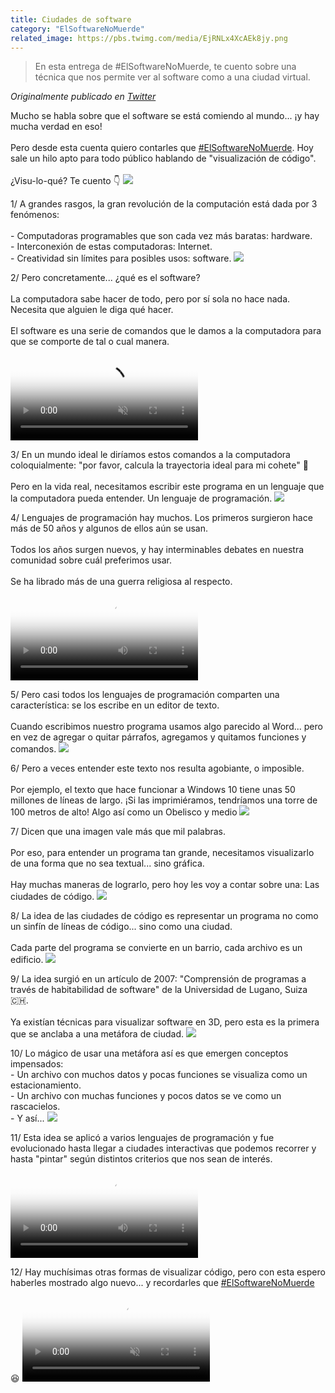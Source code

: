 ```yaml
---
title: Ciudades de software
category: "ElSoftwareNoMuerde"
related_image: https://pbs.twimg.com/media/EjRNLx4XcAEk8jy.png
---
```

> En esta entrega de #ElSoftwareNoMuerde, te cuento sobre una técnica que nos permite ver al software como a una ciudad virtual.

*Originalmente publicado en [Twitter](https://twitter.com/guidodecaso/status/1311758267383771140)*

<div class="card-tweets" dir="auto">
    <p>Mucho se habla sobre que el software se está comiendo al mundo... ¡y hay mucha verdad en eso!<br />
<br />
Pero desde esta cuenta quiero contarles que <a class="entity-hashtag" href="/hashtag/ElSoftwareNoMuerde">#ElSoftwareNoMuerde</a>. Hoy sale un hilo apto para todo público hablando de "visualización de código".<br />
<br />
¿Visu-lo-qué? Te cuento 👇 <span class="entity-image"><a href="https://pbs.twimg.com/media/EjRNLx4XcAEk8jy.png" target="_blank"><img src="https://pbs.twimg.com/media/EjRNLx4XcAEk8jy.png"></a></span></p>
    <p><span class="nop nop-start">1/ </span> A grandes rasgos, la gran revolución de la computación está dada por 3 fenómenos:<br />
<br />
- Computadoras programables que son cada vez más baratas: hardware.<br />
- Interconexión de estas computadoras: Internet.<br />
- Creatividad sin límites para posibles usos: software. <span class="entity-image"><a href="https://pbs.twimg.com/media/EjRNMmYXsAEFICQ.png" target="_blank"><img src="https://pbs.twimg.com/media/EjRNMmYXsAEFICQ.png"></a></span></p>
    <p><span class="nop nop-start">2/ </span> Pero concretamente... ¿qué es el software? <br />
<br />
La computadora sabe hacer de todo, pero por sí sola no hace nada. Necesita que alguien le diga qué hacer.<br />
<br />
El software es una serie de comandos que le damos a la computadora para que se comporte de tal o cual manera. <span class="entity-video-gif"><video autoplay muted loop controls poster="https://pbs.twimg.com/tweet_video_thumb/EjRNNJ7WAAIGjjF.jpg"><source src="https://video.twimg.com/tweet_video/EjRNNJ7WAAIGjjF.mp4" type="video/mp4"><img alt="Viciado Vicio Pasatiempo Co..." src="https://pbs.twimg.com/tweet_video_thumb/EjRNNJ7WAAIGjjF.jpg"></video></span></p>
    <p><span class="nop nop-start">3/ </span> En un mundo ideal le diríamos estos comandos a la computadora coloquialmente: "por favor, calcula la trayectoria ideal para mi cohete" 🚀<br />
<br />
Pero en la vida real, necesitamos escribir este programa en un lenguaje que la computadora pueda entender. Un lenguaje de programación. <span class="entity-image"><a href="https://pbs.twimg.com/media/EjRNNw-WoAEDAUB.png" target="_blank"><img src="https://pbs.twimg.com/media/EjRNNw-WoAEDAUB.png"></a></span></p>
    <p><span class="nop nop-start">4/ </span> Lenguajes de programación hay muchos. Los primeros surgieron hace más de 50 años y algunos de ellos aún se usan.<br />
<br />
Todos los años surgen nuevos, y hay interminables debates en nuestra comunidad sobre cuál preferimos usar. <br />
<br />
Se ha librado más de una guerra religiosa al respecto. <span class="entity-video"><video controls poster="https://pbs.twimg.com/ext_tw_video_thumb/1311758299289866240/pu/img/eXLMONb7hAcbYgnR.jpg"><source src="https://video.twimg.com/ext_tw_video/1311758299289866240/pu/vid/498x210/ESFHfVRqvwQYoCIE.mp4?tag=10" type="video/mp4"><br />
<source src="https://video.twimg.com/ext_tw_video/1311758299289866240/pu/pl/nDg67jwpWjzeMQGW.m3u8?tag=10" type="application/x-mpegURL"><img alt="Video Poster" src="https://pbs.twimg.com/ext_tw_video_thumb/1311758299289866240/pu/img/eXLMONb7hAcbYgnR.jpg"></video></span></p>
    <p><span class="nop nop-start">5/ </span> Pero casi todos los lenguajes de programación comparten una característica: se los escribe en un editor de texto.<br />
<br />
Cuando escribimos nuestro programa usamos algo parecido al Word... pero en vez de agregar o quitar párrafos, agregamos y quitamos funciones y comandos. <span class="entity-image"><a href="https://pbs.twimg.com/media/EjRNO-nWkAMWzjk.jpg" target="_blank"><img src="https://pbs.twimg.com/media/EjRNO-nWkAMWzjk.jpg"></a></span></p>
    <p><span class="nop nop-start">6/ </span> Pero a veces entender este texto nos resulta agobiante, o imposible. <br />
<br />
Por ejemplo, el texto que hace funcionar a Windows 10 tiene unas 50 millones de líneas de largo. ¡Si las imprimiéramos, tendríamos una torre de 100 metros de alto! Algo así como un Obelisco y medio <span class="entity-image"><a href="https://pbs.twimg.com/media/EjRNPcQWsAIQNwd.jpg" target="_blank"><img src="https://pbs.twimg.com/media/EjRNPcQWsAIQNwd.jpg"></a></span></p>
    <p><span class="nop nop-start">7/ </span> Dicen que una imagen vale más que mil palabras. <br />
<br />
Por eso, para entender un programa tan grande, necesitamos visualizarlo de una forma que no sea textual... sino gráfica.<br />
<br />
Hay muchas maneras de lograrlo, pero hoy les voy a contar sobre una: Las ciudades de código. <span class="entity-image"><a href="https://pbs.twimg.com/media/EjRNP73WoAI2RfA.png" target="_blank"><img src="https://pbs.twimg.com/media/EjRNP73WoAI2RfA.png"></a></span></p>
    <p><span class="nop nop-start">8/ </span> La idea de las ciudades de código es representar un programa no como un sinfín de líneas de código... sino como una ciudad.<br />
<br />
Cada parte del programa se convierte en un barrio, cada archivo es un edificio. <span class="entity-image"><a href="https://pbs.twimg.com/media/EjRNQYFWoAYAkqP.jpg" target="_blank"><img src="https://pbs.twimg.com/media/EjRNQYFWoAYAkqP.jpg"></a></span></p>
    <p><span class="nop nop-start">9/ </span> La idea surgió en un artículo de 2007: "Comprensión de programas a través de habitabilidad de software" de la Universidad de Lugano, Suiza 🇨🇭.<br />
<br />
Ya existían técnicas para visualizar software en 3D, pero esta es la primera que se anclaba a una metáfora de ciudad. <span class="entity-image"><a href="https://pbs.twimg.com/media/EjRNQ7YWAAYf1zE.png" target="_blank"><img src="https://pbs.twimg.com/media/EjRNQ7YWAAYf1zE.png"></a></span></p>
    <p><span class="nop nop-start">10/ </span> Lo mágico de usar una metáfora así es que emergen conceptos impensados:<br />
- Un archivo con muchos datos y pocas funciones se visualiza como un estacionamiento.<br />
- Un archivo con muchas funciones y pocos datos se ve como un rascacielos.<br />
- Y así... <span class="entity-image"><a href="https://pbs.twimg.com/media/EjRNRwmXkAAQmWl.png" target="_blank"><img src="https://pbs.twimg.com/media/EjRNRwmXkAAQmWl.png"></a></span></p>
    <p><span class="nop nop-start">11/ </span> Esta idea se aplicó a varios lenguajes de programación y fue evolucionado hasta llegar a ciudades interactivas que podemos recorrer y hasta "pintar" según distintos criterios que nos sean de interés. <span class="entity-video"><video controls poster="https://pbs.twimg.com/ext_tw_video_thumb/1311758371658371075/pu/img/sr9y5m-hij2pRp_Y.jpg"><source src="https://video.twimg.com/ext_tw_video/1311758371658371075/pu/pl/00DJHGjQyhGU8VS3.m3u8?tag=10" type="application/x-mpegURL"><br />
<source src="https://video.twimg.com/ext_tw_video/1311758371658371075/pu/vid/704x360/1C0M_9LyZI1pDr5a.mp4?tag=10" type="video/mp4"><br />
<source src="https://video.twimg.com/ext_tw_video/1311758371658371075/pu/vid/1408x720/6RuUdZIXdc3YKoM-.mp4?tag=10" type="video/mp4"><br />
<source src="https://video.twimg.com/ext_tw_video/1311758371658371075/pu/vid/528x270/G8K_temlyDpQh-Z8.mp4?tag=10" type="video/mp4"><img alt="Video Poster" src="https://pbs.twimg.com/ext_tw_video_thumb/1311758371658371075/pu/img/sr9y5m-hij2pRp_Y.jpg"></video></span></p>
    <p><span class="nop nop-start">12/ </span> Hay muchísimas otras formas de visualizar código, pero con esta espero haberles mostrado algo nuevo... y recordarles que <a class="entity-hashtag" href="/hashtag/ElSoftwareNoMuerde">#ElSoftwareNoMuerde</a> 😆 <span class="entity-video-gif"><video autoplay muted loop controls poster="https://pbs.twimg.com/tweet_video_thumb/EjRNUqNWoAMjuqB.jpg"><source src="https://video.twimg.com/tweet_video/EjRNUqNWoAMjuqB.mp4" type="video/mp4"><img alt="Good Boy GIF by memecandy" src="https://pbs.twimg.com/tweet_video_thumb/EjRNUqNWoAMjuqB.jpg"></video></span></p>
    <p><a class="entity-mention entity-mention-first" href="https://twitter.com/threadreaderapp"></a></p>
</div>

